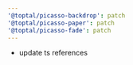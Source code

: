 ```yaml
---
'@toptal/picasso-backdrop': patch
'@toptal/picasso-paper': patch
'@toptal/picasso-fade': patch
---
```


- update ts references
